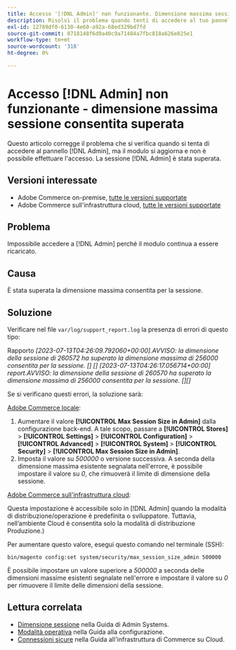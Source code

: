 ```yaml
---
title: Accesso '[!DNL Admin]' non funzionante. Dimensione massima sessione consentita superata
description: Risolvi il problema quando tenti di accedere al tuo pannello  [!DNL Admin]  e il modulo viene aggiornato e non riesci ad accedere.
exl-id: 12789df0-6130-4e60-a92a-68ed329bd7fd
source-git-commit: 8718148f6d9a40c9a71484a7fbc818a626e825e1
workflow-type: tm+mt
source-wordcount: '318'
ht-degree: 0%

---
```


# Accesso [!DNL Admin] non funzionante - dimensione massima sessione consentita superata

Questo articolo corregge il problema che si verifica quando si tenta di accedere al pannello [!DNL Admin], ma il modulo si aggiorna e non è possibile effettuare l&#39;accesso. La sessione [!DNL Admin] è stata superata.

## Versioni interessate

* Adobe Commerce on-premise, [tutte le versioni supportate](https://www.adobe.com/content/dam/cc/en/legal/terms/enterprise/pdfs/Adobe-Commerce-Software-Lifecycle-Policy.pdf)
* Adobe Commerce sull&#39;infrastruttura cloud, [tutte le versioni supportate](https://www.adobe.com/content/dam/cc/en/legal/terms/enterprise/pdfs/Adobe-Commerce-Software-Lifecycle-Policy.pdf)

## Problema

Impossibile accedere a [!DNL Admin] perché il modulo continua a essere ricaricato.

## Causa

È stata superata la dimensione massima consentita per la sessione.

## Soluzione

Verificare nel file `var/log/support_report.log` la presenza di errori di questo tipo:

Rapporto *[2023-07-13T04:26:09.792060+00:00].AVVISO: la dimensione della sessione di 260572 ha superato la dimensione massima di 256000 consentita per la sessione. [] []
[2023-07-13T04:26:17.056714+00:00] report.AVVISO: la dimensione della sessione di 260570 ha superato la dimensione massima di 256000 consentita per la sessione. [][]*

Se si verificano questi errori, la soluzione sarà:

<u>Adobe Commerce locale</u>:
1. Aumentare il valore **[!UICONTROL Max Session Size in Admin]** dalla configurazione back-end. A tale scopo, passare a **[!UICONTROL Stores]** > **[!UICONTROL Settings]** > **[!UICONTROL Configuration]** > **[!UICONTROL Advanced]** > **[!UICONTROL System]** > **[!UICONTROL Security]** > **[!UICONTROL Max Session Size in Admin]**.
1. Imposta il valore su *500000* o versione successiva. A seconda della dimensione massima esistente segnalata nell&#39;errore, è possibile impostare il valore su *0*, che rimuoverà il limite di dimensione della sessione.

<u>Adobe Commerce sull&#39;infrastruttura cloud</u>:

Questa impostazione è accessibile solo in [!DNL Admin] quando la modalità di distribuzione/operazione è predefinita o sviluppatore. Tuttavia, nell’ambiente Cloud è consentita solo la modalità di distribuzione Produzione.)

Per aumentare questo valore, esegui questo comando nel terminale (SSH):

```ssh
bin/magento config:set system/security/max_session_size_admin 500000
```

È possibile impostare un valore superiore a *500000* a seconda delle dimensioni massime esistenti segnalate nell&#39;errore e impostare il valore su *0* per rimuovere il limite delle dimensioni della sessione.

## Lettura correlata

* [Dimensione sessione](https://experienceleague.adobe.com/en/docs/commerce-admin/systems/security/security-session-management#admin-sessions) nella Guida di Admin Systems.
* [Modalità operativa](https://experienceleague.adobe.com/en/docs/commerce-operations/configuration-guide/cli/set-mode) nella Guida alla configurazione.
* [Connessioni sicure](https://experienceleague.adobe.com/en/docs/commerce-cloud-service/user-guide/develop/secure-connections) nella Guida all&#39;infrastruttura di Commerce su Cloud.
